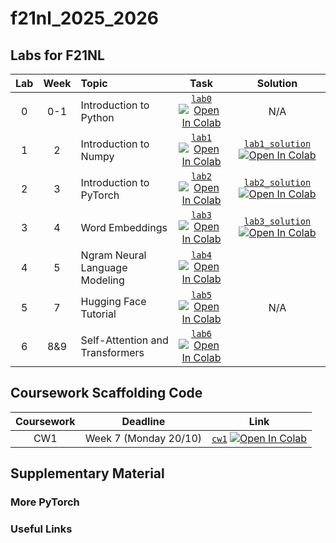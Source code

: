 # f21nl_2025_2026

## Labs for F21NL

|  Lab  | Week | Topic | Task  | Solution |
| :---: | :---:| :-------- | :--: | :--: | 
|   0   | 0-1 |  Introduction to Python    | [`lab0`](https://github.com/f21nl-heriot-watt/labs_2025_2026-students/blob/main/labs/F21NL_Intro_to_Python.ipynb) [![Open In Colab](https://colab.research.google.com/assets/colab-badge.svg)](https://colab.research.google.com/github/f21nl-heriot-watt/labs_2025_2026-students/blob/main/labs/F21NL_Introduction_to_Numpy_solution.ipynb) | N/A
|   1   | 2 |  Introduction to Numpy    | [`lab1`](https://github.com/f21nl-heriot-watt/labs_2025_2026-students/blob/main/labs/F21NL_Introduction_to_Numpy.ipynb) [![Open In Colab](https://colab.research.google.com/assets/colab-badge.svg)](https://colab.research.google.com/github/f21nl-heriot-watt/labs_2025_2026-students/blob/main/labs/F21NL_Introduction_to_Numpy.ipynb) | [`lab1_solution`](https://github.com/f21nl-heriot-watt/labs_2025_2026-students/blob/main/labs/F21NL_Introduction_to_Numpy_solution.ipynb) [![Open In Colab](https://colab.research.google.com/assets/colab-badge.svg)](https://colab.research.google.com/github/f21nl-heriot-watt/labs_2025_2026-students/blob/main/labs/F21NL_Introduction_to_Numpy_solution.ipynb)  |
|   2   | 3 |  Introduction to PyTorch    | [`lab2`](https://github.com/f21nl-heriot-watt/labs_2025_2026-students/blob/main/labs/F21NL_Introduction_to_PyTorch.ipynb) [![Open In Colab](https://colab.research.google.com/assets/colab-badge.svg)](https://colab.research.google.com/github/f21nl-heriot-watt/labs_2025_2026-students/blob/main/labs/F21NL_Introduction_to_PyTorch.ipynb) |[`lab2_solution`](https://github.com/f21nl-heriot-watt/labs_2025_2026-students/blob/main/labs/F21NL_Introduction_to_PyTorch_solution.ipynb) [![Open In Colab](https://colab.research.google.com/assets/colab-badge.svg)](https://colab.research.google.com/github/f21nl-heriot-watt/labs_2025_2026-students/blob/main/labs/F21NL_Introduction_to_PyTorch_solution.ipynb)  |
|   3   | 4 |  Word Embeddings    | [`lab3`](https://github.com/f21nl-heriot-watt/labs_2025_2026-students/blob/main/labs/F21NL_Word_Embeddings.ipynb) [![Open In Colab](https://colab.research.google.com/assets/colab-badge.svg)](https://colab.research.google.com/github/f21nl-heriot-watt/labs_2025_2026-students/blob/main/labs/F21NL_Word_Embeddings.ipynb) | [`lab3_solution`](https://github.com/f21nl-heriot-watt/labs_2025_2026-students/blob/main/labs/F21NL_Word_Embeddings_solution.ipynb) [![Open In Colab](https://colab.research.google.com/assets/colab-badge.svg)](https://colab.research.google.com/github/f21nl-heriot-watt/labs_2025_2026-students/blob/main/labs/F21NL_Word_Embeddings_solution.ipynb)
|   4   | 5 |  Ngram Neural Language Modeling    | [`lab4`](https://github.com/f21nl-heriot-watt/labs_2025_2026-students/blob/main/labs/F21NL_ngram_neural_language_modeling.ipynb) [![Open In Colab](https://colab.research.google.com/assets/colab-badge.svg)](https://colab.research.google.com/github/f21nl-heriot-watt/labs_2025_2026-students/blob/main/labs/F21NL_ngram_neural_language_modeling.ipynb) |
|   5   | 7 |  Hugging Face Tutorial   | [`lab5`](https://github.com/f21nl-heriot-watt/labs_2025_2026-students/blob/main/labs/F21NL_Hugging_Face_Transformers_Tutorial.ipynb) [![Open In Colab](https://colab.research.google.com/assets/colab-badge.svg)](https://colab.research.google.com/github/f21nl-heriot-watt/labs_2025_2026-students/blob/main/labs/F21NL_Hugging_Face_Transformers_Tutorial.ipynb) | N/A
|   6   | 8&9 |  Self-Attention and Transformers | [`lab6`](https://github.com/f21nl-heriot-watt/labs_2025_2026-students/blob/main/labs/F21NL_Self_Attention_and_Transformers.ipynb) [![Open In Colab](https://colab.research.google.com/assets/colab-badge.svg)](https://colab.research.google.com/github/f21nl-heriot-watt/labs_2025_2026-students/blob/main/labs/F21NL_Self_Attention_and_Transformers.ipynb) | 


## Coursework Scaffolding Code
|  Coursework  | Deadline | Link | 
| :---: | :---:| :--: |
| CW1 | Week 7 (Monday 20/10) | [`cw1`](https://github.com/f21nl-heriot-watt/labs_2025_2026-students/blob/main/cw1/F21NL_CW1.ipynb) [![Open In Colab](https://colab.research.google.com/assets/colab-badge.svg)](https://colab.research.google.com/github/f21nl-heriot-watt/labs_2025_2026-students/blob/main/cw1/F21NL_CW1.ipynb) | 


## Supplementary Material

### More PyTorch

### Useful Links
